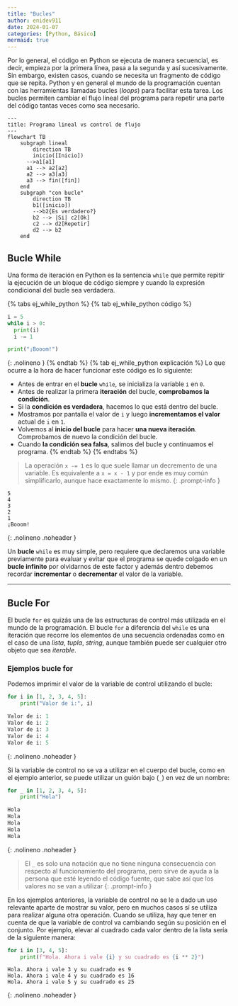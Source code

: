 ```yaml
---
title: "Bucles"
author: enidev911
date: 2024-01-07
categories: [Python, Básico]
mermaid: true
---
```


Por lo general, el código en Python se ejecuta de manera secuencial, es decir, empieza por la primera línea, pasa a la segunda y así sucesivamente. Sin embargo, existen casos, cuando se necesita un fragmento de código que se repita. Python y en general el mundo de la programación cuentan con las herramientas llamadas bucles (*loops*) para facilitar esta tarea. Los bucles permiten cambiar el flujo lineal del programa para repetir una parte del código tantas veces como sea necesario.


```mermaid
---
title: Programa lineal vs control de flujo
---
flowchart TB
    subgraph lineal
    	direction TB
    	inicio([Inicio])
      -->a1[a1]
      a1 --> a2[a2]
      a2 --> a3[a3]
      a3 --> fin([fin])
    end
    subgraph "con bucle"
    	direction TB
    	b1([inicio])
    	-->b2{Es verdadero?}
    	b2 --> |Si| c2[Ok]
    	c2 --> d2[Repetir]
    	d2 --> b2
    end
```

## Bucle While

Una forma de iteración en Python es la sentencia `while` que permite repitir la ejecución de un bloque de código siempre y cuando la expresión condicional del bucle sea verdadera.

{% tabs ej_while_python %}
{% tab ej_while_python código %}
```py
i = 5
while i > 0:
  print(i)
  i -= 1

print("¡Booom!")
```
{: .nolineno }
{% endtab %}
{% tab ej_while_python explicación %}
Lo que ocurre a la hora de hacer funcionar este código es lo siguiente:

- Antes de entrar en el **bucle** `while`, se inicializa la variable `i` en `0`.
- Antes de realizar la primera **iteración** del bucle, **comprobamos la condición**.
- Si la **condición es verdadera**, hacemos lo que está dentro del bucle.
- Mostramos por pantalla el valor de `i` y luego
**incrementamos el valor** actual de `i` en `1`.
- Volvemos al **inicio del bucle** para hacer **una nueva iteración**. Comprobamos de nuevo la condición del bucle.
- Cuando **la condición sea falsa**, salimos del bucle y continuamos el programa.
{% endtab %}
{% endtabs %}


> La operación `x -= 1` es lo que suele llamar un decremento de una variable. Es equivalente a `x = x - 1` y por ende es muy común simplificarlo, aunque hace exactamente lo mismo.
{: .prompt-info }

```
5
4
3
2
1
¡Booom!
```
{: .nolineno .noheader }

Un **bucle** `while` es muy simple, pero requiere que declaremos una variable previamente para evaluar y evitar que el programa se quede colgado en un **bucle infinito** por olvidarnos de este factor y además dentro debemos recordar **incrementar** o **decrementar** el valor de la variable.

---

## Bucle For

El bucle `for` es quizás una de las estructuras de control más utilizada en el mundo de la programación. El bucle `for` a diferencia del `while` es una iteración que recorre los elementos de una secuencia ordenadas como en el caso de una *lista*, *tupla*, *string*, aunque también puede ser cualquier otro objeto que sea *iterable*.

### Ejemplos bucle for

Podemos imprimir el valor de la variable de control utilizando el bucle:

```py
for i in [1, 2, 3, 4, 5]:
	print("Valor de i:", i)
```

```py
Valor de i: 1
Valor de i: 2
Valor de i: 3
Valor de i: 4
Valor de i: 5
```
{: .nolineno .noheader }

Si la variable de control no se va a utilizar en el cuerpo del bucle, como en el ejemplo anterior, se puede utilizar un guión bajo (`_`) en vez de un nombre:

```py
for _ in [1, 2, 3, 4, 5]:
	print("Hola")
```

```py
Hola
Hola
Hola
Hola
Hola
```
{: .nolineno .noheader }

> El `_` es solo una notación que no tiene ninguna consecuencia con respecto al funcionamiento del programa, pero sirve de ayuda a la persona que esté leyendo el código fuente, que sabe así que los valores no se van a utilizar
{: .prompt-info }


En los ejemplos anteriores, la variable de control no se le a dado un uso relevante aparte de mostrar su valor, pero en muchos casos sí se utiliza para realizar alguna otra operación. Cuando se utiliza, hay que tener en cuenta de que la variable de control va cambiando según su posición en el conjunto. Por ejemplo, elevar al cuadrado cada valor dentro de la lista sería de la siguiente manera:

```py
for i in [3, 4, 5]:
	print(f"Hola. Ahora i vale {i} y su cuadrado es {i ** 2}")
```

```
Hola. Ahora i vale 3 y su cuadrado es 9
Hola. Ahora i vale 4 y su cuadrado es 16
Hola. Ahora i vale 5 y su cuadrado es 25
```
{: .nolineno .noheader }
